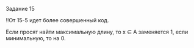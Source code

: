 Задание 15

!!От 15-5 идет более совершенный код.


Если просят найти максимальную длину, то x ∈ A заменяется 1, если минимальную, то на 0.
